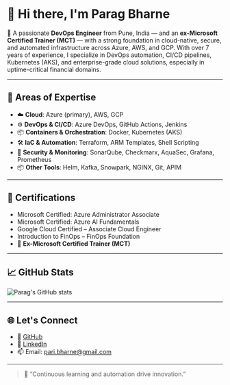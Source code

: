 # 👋 Hi there, I'm Parag Bharne

🚀 A passionate **DevOps Engineer** from Pune, India — and an **ex-Microsoft Certified Trainer (MCT)** — with a strong foundation in cloud-native, secure, and automated infrastructure across Azure, AWS, and GCP. With over 7 years of experience, I specialize in DevOps automation, CI/CD pipelines, Kubernetes (AKS), and enterprise-grade cloud solutions, especially in uptime-critical financial domains.

---

## 🔧 Areas of Expertise

- ☁️ **Cloud**: Azure (primary), AWS, GCP  
- ⚙️ **DevOps & CI/CD**: Azure DevOps, GitHub Actions, Jenkins  
- 📦 **Containers & Orchestration**: Docker, Kubernetes (AKS)  
- 🛠 **IaC & Automation**: Terraform, ARM Templates, Shell Scripting  
- 🧪 **Security & Monitoring**: SonarQube, Checkmarx, AquaSec, Grafana, Prometheus  
- 📦 **Other Tools**: Helm, Kafka, Snowpark, NGINX, Git, APIM

---

## 🏅 Certifications

- Microsoft Certified: Azure Administrator Associate  
- Microsoft Certified: Azure AI Fundamentals  
- Google Cloud Certified – Associate Cloud Engineer  
- Introduction to FinOps – FinOps Foundation  
- 🏅 **Ex-Microsoft Certified Trainer (MCT)**

---

## 📈 GitHub Stats

![Parag's GitHub stats](https://github-readme-stats.vercel.app/api?username=paragbharne&show_icons=true&theme=radical)

---

## 🌐 Let's Connect

- 🔗 [GitHub](https://github.com/paragbharne)  
- 🔗 [LinkedIn](https://www.linkedin.com/in/parag-bharne/)  
- 📫 Email: [pari.bharne@gmail.com](mailto:pari.bharne@gmail.com)  

---

> 🧠 “Continuous learning and automation drive innovation.”
